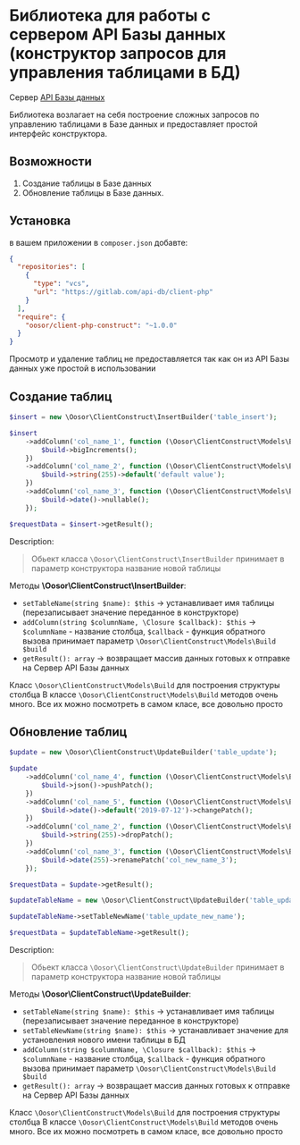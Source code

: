 # Библиотека для работы с сервером API Базы данных (конструктор запросов для управления таблицами в БД)

Сервер [API Базы данных](https://gitlab.com/api-db/server)

Библиотека возлагает на себя построение сложных запросов по управлению таблицами в Базе данных и предоставляет
простой интерфейс конструктора.

## Возможности

1. Создание таблицы в Базе данных
2. Обновление таблицы в Базе данных.

## Установка 

в вашем приложении в `composer.json` добавте:
```json
{
  "repositories": [
    {
      "type": "vcs",
      "url": "https://gitlab.com/api-db/client-php"
    }
  ],
  "require": {
    "oosor/client-php-construct": "~1.0.0"
  }
}
```

Просмотр и удаление таблиц не предоставляется так как он из API Базы данных уже простой в использовании

## Создание таблиц

```php
$insert = new \Oosor\ClientConstruct\InsertBuilder('table_insert');

$insert
    ->addColumn('col_name_1', function (\Oosor\ClientConstruct\Models\Build $build) {
        $build->bigIncrements();
    })
    ->addColumn('col_name_2', function (\Oosor\ClientConstruct\Models\Build $build) {
        $build->string(255)->default('default value');
    })
    ->addColumn('col_name_3', function (\Oosor\ClientConstruct\Models\Build $build) {
        $build->date()->nullable();
    });

$requestData = $insert->getResult();
```

Description:
> Обьект класса `\Oosor\ClientConstruct\InsertBuilder` принимает в параметр конструктора название новой таблицы

Методы **\Oosor\ClientConstruct\InsertBuilder**:
- `setTableName(string $name): $this` -> устанавливает имя таблицы (перезаписывает значение переданное в конструкторе)
- `addColumn(string $columnName, \Closure $callback): $this` -> `$columnName` - название столбца, `$callback` - функция обратного вызова
принимает параметр `\Oosor\ClientConstruct\Models\Build $build`
- `getResult(): array` -> возвращает массив данных готовых к отправке на Сервер API Базы данных

Класс `\Oosor\ClientConstruct\Models\Build` для построения структуры столбца
В классе `\Oosor\ClientConstruct\Models\Build` методов очень много. Все их можно посмотреть в самом класе,
все довольно просто


## Обновление таблиц

```php
$update = new \Oosor\ClientConstruct\UpdateBuilder('table_update');

$update
    ->addColumn('col_name_4', function (\Oosor\ClientConstruct\Models\Build $build) {
        $build->json()->pushPatch();
    })
    ->addColumn('col_name_5', function (\Oosor\ClientConstruct\Models\Build $build) {
        $build->date()->default('2019-07-12')->changePatch();
    })
    ->addColumn('col_name_2', function (\Oosor\ClientConstruct\Models\Build $build) {
        $build->string(255)->dropPatch();
    })
    ->addColumn('col_name_3', function (\Oosor\ClientConstruct\Models\Build $build) {
        $build->date(255)->renamePatch('col_new_name_3');
    });

$requestData = $update->getResult();
```

```php
$updateTableName = new \Oosor\ClientConstruct\UpdateBuilder('table_update_name');

$updateTableName->setTableNewName('table_update_new_name');

$requestData = $updateTableName->getResult();
```

Description:
> Обьект класса `\Oosor\ClientConstruct\UpdateBuilder` принимает в параметр конструктора название новой таблицы

Методы **\Oosor\ClientConstruct\UpdateBuilder**:
- `setTableName(string $name): $this` -> устанавливает имя таблицы (перезаписывает значение переданное в конструкторе)
- `setTableNewName(string $name): $this` -> устанавливает значение для установления нового имени таблицы в БД 
- `addColumn(string $columnName, \Closure $callback): $this` -> `$columnName` - название столбца, `$callback` - функция обратного вызова
принимает параметр `\Oosor\ClientConstruct\Models\Build $build`
- `getResult(): array` -> возвращает массив данных готовых к отправке на Сервер API Базы данных

Класс `\Oosor\ClientConstruct\Models\Build` для построения структуры столбца
В классе `\Oosor\ClientConstruct\Models\Build` методов очень много. Все их можно посмотреть в самом класе,
все довольно просто